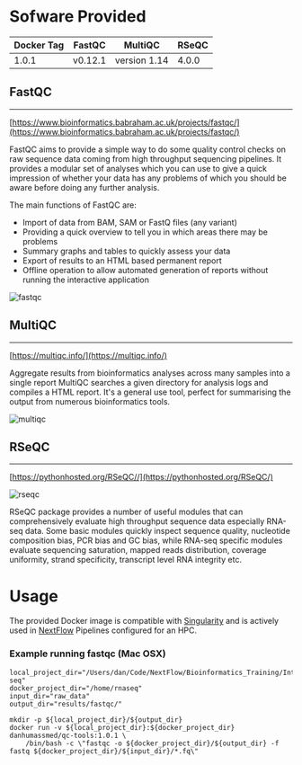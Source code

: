 # Sofware Provided
| Docker Tag | FastQC  | MultiQC    | RSeQC |
|----------|---------|--------------|-------|
| 1.0.1    | v0.12.1 | version 1.14 | 4.0.0 |

## FastQC 
---
[https://www.bioinformatics.babraham.ac.uk/projects/fastqc/](https://www.bioinformatics.babraham.ac.uk/projects/fastqc/)

FastQC aims to provide a simple way to do some quality control checks on raw sequence data coming from high throughput sequencing pipelines. It provides a modular set of analyses which you can use to give a quick impression of whether your data has any problems of which you should be aware before doing any further analysis.

The main functions of FastQC are:

* Import of data from BAM, SAM or FastQ files (any variant)
* Providing a quick overview to tell you in which areas there may be problems
* Summary graphs and tables to quickly assess your data
* Export of results to an HTML based permanent report
* Offline operation to allow automated generation of reports without running the interactive application

![fastqc](https://www.bioinformatics.babraham.ac.uk/projects/fastqc/fastqc.png)

## MultiQC
---
[https://multiqc.info/](https://multiqc.info/)

Aggregate results from bioinformatics analyses across many samples into a single report
MultiQC searches a given directory for analysis logs and compiles a HTML report. It's a general use tool, perfect for summarising the output from numerous bioinformatics tools.

![multiqc](https://ugc.futurelearn.com/uploads/assets/eb/7d/eb7d22ad-5809-4a07-99ab-bf8a64ba7607.png)

## RSeQC
---
[https://pythonhosted.org/RSeQC//](https://pythonhosted.org/RSeQC/)

![rseqc](https://pythonhosted.org/RSeQC/_static/logo.png)

RSeQC package provides a number of useful modules that can comprehensively evaluate high throughput sequence data especially RNA-seq data. Some basic modules quickly inspect sequence quality, nucleotide composition bias, PCR bias and GC bias, while RNA-seq specific modules evaluate sequencing saturation, mapped reads distribution, coverage uniformity, strand specificity, transcript level RNA integrity etc.


# Usage

The provided Docker image is compatible with [Singularity](https://sylabs.io/docs/) and is actively used in [NextFlow](https://www.nextflow.io/) Pipelines configured for an HPC.


### Example running fastqc (Mac OSX)

```
local_project_dir="/Users/dan/Code/NextFlow/Bioinformatics_Training/Introduction_to_RNA-seq"
docker_project_dir="/home/rnaseq"
input_dir="raw_data"
output_dir="results/fastqc/"

mkdir -p ${local_project_dir}/${output_dir}
docker run -v ${local_project_dir}:${docker_project_dir} danhumassmed/qc-tools:1.0.1 \
    /bin/bash -c \"fastqc -o ${docker_project_dir}/${output_dir} -f fastq ${docker_project_dir}/${input_dir}/*.fq\"

```